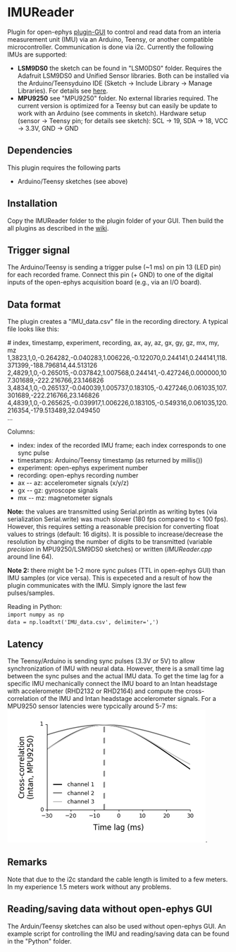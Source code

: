 # IMUReader

Plugin for open-ephys [plugin-GUI](https://github.com/open-ephys/plugin-GUI/) to control and read data from an interia measurement unit (IMU) via an Arduino, Teensy, or another compatible microcontroller. Communication is done via i2c. Currently the following IMUs are supported:

* **LSM9DS0** the sketch can be found in "LSM0DS0" folder. Requires the Adafruit LSM9DS0 and Unified Sensor libraries. Both can be installed via the Arduino/Teensyduino IDE (Sketch -> Include Library -> Manage Libraries). For details see [here](https://learn.adafruit.com/adafruit-lsm9ds0-accelerometer-gyro-magnetometer-9-dof-breakouts/overview).
* **MPU9250** see "MPU9250" folder. No external libraries required. The current version is optimized for a Teensy but can easily be update to work with an Arduino (see comments in sketch). Hardware setup (sensor -> Teensy pin; for details see sketch): SCL -> 19, SDA -> 18, VCC -> 3.3V, GND -> GND


## Dependencies

This plugin requires the following parts

- Arduino/Teensy sketches (see above)


## Installation

Copy the IMUReader folder to the plugin folder of your GUI. Then build the all plugins as described in the [wiki](https://open-ephys.atlassian.net/wiki/display/OEW/Linux).


## Trigger signal

The Arduino/Teensy is sending a trigger pulse (~1 ms) on pin 13 (LED pin) for each recorded frame. Connect this pin (+ GND) to one of the digital inputs of the open-ephys acquisition board (e.g., via an I/O board).


## Data format
The plugin creates a "IMU_data.csv" file in the recording directory. A typical file looks like this:

\# index, timestamp, experiment, recording, ax, ay, az, gx, gy, gz, mx, my, mz  
1,3823,1,0,-0.264282,-0.040283,1.006226,-0.122070,0.244141,0.244141,118.371399,-188.796814,44.513126  
2,4829,1,0,-0.265015,-0.037842,1.007568,0.244141,-0.427246,0.000000,107.301689,-222.216766,23.146826  
3,4834,1,0,-0.265137,-0.040039,1.005737,0.183105,-0.427246,0.061035,107.301689,-222.216766,23.146826  
4,4839,1,0,-0.265625,-0.039917,1.006226,0.183105,-0.549316,0.061035,120.216354,-179.513489,32.049450  
...

Columns:

* index: index of the recorded IMU frame; each index corresponds to one sync pulse  
* timestamps: Arduino/Teensy timestamp (as returned by millis())  
* experiment: open-ephys experiment number  
* recording: open-ephys recording number 
* ax -- az: accelerometer signals (x/y/z)
* gx -- gz: gyroscope signals  
* mx -- mz: magnetometer signals

**Note:** the values are transmitted using Serial.println as writing bytes (via serialization Serial.write) was much slower (180 fps compared to < 100 fps). However, this requires setting a reasonable precision for converting float values to strings (default: 16 digits). It is possible to increase/decrease the resolution by changing the number of digits to be transmitted (variable _precision_ in MPU9250/LSM9DS0 sketches) or written (_IMUReader.cpp_ around line 64).

**Note 2:** there might be 1-2 more sync pulses (TTL in open-ephys GUI) than IMU samples (or vice versa). This is expeceted and a result of how the plugin communicates with the IMU. Simply ignore the last few pulses/samples.

Reading in Python:  
`import numpy as np`  
`data = np.loadtxt('IMU_data.csv', delimiter=',')`


## Latency
The Teensy/Arduino is sending sync pulses (3.3V or 5V) to allow synchronization of IMU with neural data. However, there is a small time lag between the sync pulses and the actual IMU data. To get the time lag for a specific IMU mechanically connect the IMU board to an Intan headstage with accelerometer (RHD2132 or RHD2164) and compute the cross-correlation of the IMU and Intan headstage accelerometer signals. For a MPU9250 sensor latencies were typcically around 5-7 ms: ![latency test](Data/intan_imu_latency_test.png).


## Remarks

Note that due to the i2c standard the cable length is limited to a few meters. In my experience 1.5 meters work without any problems.


## Reading/saving data without open-ephys GUI

The Arduin/Teensy sketches can also be used without open-ephys GUI. An example script for controlling the IMU and reading/saving data can be found in the "Python" folder.

